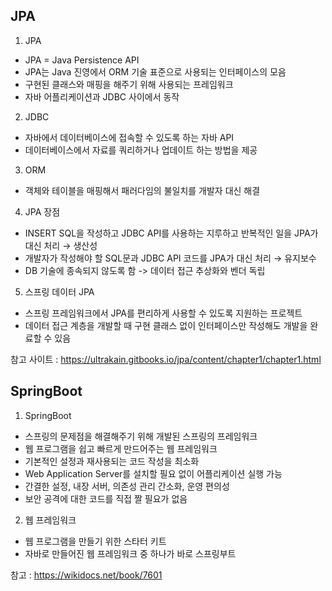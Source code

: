 ## JPA

1. JPA
- JPA = Java Persistence API
- JPA는 Java 진영에서 ORM 기술 표준으로 사용되는 인터페이스의 모음
- 구현된 클래스와 매핑을 해주기 위해 사용되는 프레임워크
- 자바 어플리케이션과 JDBC 사이에서 동작


2. JDBC
- 자바에서 데이터베이스에 접속할 수 있도록 하는 자바 API 
- 데이터베이스에서 자료를 쿼리하거나 업데이트 하는 방법을 제공


3. ORM
- 객체와 테이블을 매핑해서 패러다임의 불일치를 개발자 대신 해결


4. JPA 장점
- INSERT SQL을 작성하고 JDBC API를 사용하는 지루하고 반복적인 일을 JPA가 대신 처리 → 생산성
- 개발자가 작성해야 할 SQL문과 JDBC API 코드를 JPA가 대신 처리 → 유지보수
- DB 기술에 종속되지 않도록 함 -> 데이터 접근 추상화와 벤더 독립


5. 스프링 데이터 JPA
- 스프링 프레임워크에서 JPA를 편리하게 사용할 수 있도록 지원하는 프로젝트
- 데이터 접근 계층을 개발할 때 구현 클래스 없이 인터페이스만 작성해도 개발을 완료할 수 있음


참고 사이트 : https://ultrakain.gitbooks.io/jpa/content/chapter1/chapter1.html

## SpringBoot
1. SpringBoot
- 스프링의 문제점을 해결해주기 위해 개발된 스프링의 프레임워크
- 웹 프로그램을 쉽고 빠르게 만드어주는 웹 프레임워크
- 기본적인 설정과 재사용되는 코드 작성을 최소화
- Web Application Server를 설치할 필요 없이 어플리케이션 실행 가능
- 간결한 설정, 내장 서버, 의존성 관리 간소화, 운영 편의성
- 보안 공격에 대한 코드를 직접 짤 필요가 없음


2. 웹 프레임워크
- 웹 프로그램을 만들기 위한 스타터 키트
- 자바로 만들어진 웹 프레임워크 중 하나가 바로 스프링부트


참고 : https://wikidocs.net/book/7601
